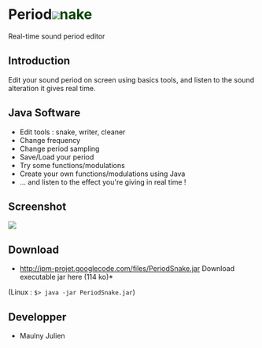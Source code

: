 # Period<img src="https://code.google.com/p/ipm-projet/logo?cct=1365424659&.jpg" /><span style="color:#040;">nake</span>

Real-time sound period editor


## Introduction

Edit your sound period on screen using basics tools,
and listen to the sound alteration it gives real time.


## Java Software

 * Edit tools : snake, writer, cleaner
 * Change frequency
 * Change period sampling
 * Save/Load your period
 * Try some functions/modulations
 * Create your own functions/modulations using Java
 * ... and listen to the effect you're giving in real time !


## Screenshot

<img src="http://ipm-projet.googlecode.com/files/screenshots.gif" />


## Download

* http://ipm-projet.googlecode.com/files/PeriodSnake.jar Download executable jar here (114 ko)*

(Linux : `$> java -jar PeriodSnake.jar`)


## Developper

 * Maulny Julien

